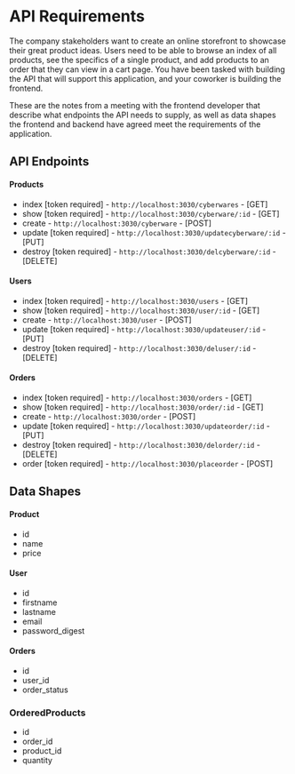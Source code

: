 # API Requirements
The company stakeholders want to create an online storefront to showcase their great product ideas. Users need to be able to browse an index of all products, see the specifics of a single product, and add products to an order that they can view in a cart page. You have been tasked with building the API that will support this application, and your coworker is building the frontend.

These are the notes from a meeting with the frontend developer that describe what endpoints the API needs to supply, as well as data shapes the frontend and backend have agreed meet the requirements of the application. 

## API Endpoints
#### Products

- index [token required] - ```http://localhost:3030/cyberwares``` - [GET]
- show [token required] - ```http://localhost:3030/cyberware/:id``` - [GET]
- create - ```http://localhost:3030/cyberware``` - [POST]
- update [token required] - ```http://localhost:3030/updatecyberware/:id``` - [PUT]
- destroy [token required] - ```http://localhost:3030/delcyberware/:id``` - [DELETE]

#### Users

- index [token required] - ```http://localhost:3030/users``` - [GET]
- show [token required] - ```http://localhost:3030/user/:id``` - [GET]
- create - ```http://localhost:3030/user``` - [POST]
- update [token required] - ```http://localhost:3030/updateuser/:id``` - [PUT]
- destroy [token required] - ```http://localhost:3030/deluser/:id``` - [DELETE]

#### Orders

- index [token required] - ```http://localhost:3030/orders``` - [GET]
- show [token required] - ```http://localhost:3030/order/:id``` - [GET]
- create - ```http://localhost:3030/order``` - [POST]
- update [token required] - ```http://localhost:3030/updateorder/:id``` - [PUT]
- destroy [token required] - ```http://localhost:3030/delorder/:id``` - [DELETE]
- order [token required] - ```http://localhost:3030/placeorder``` - [POST]

## Data Shapes
#### Product

-  id
- name
- price

#### User

- id
- firstname
- lastname
- email
- password_digest

#### Orders

- id
- user_id
- order_status

### OrderedProducts

- id
- order_id
- product_id
- quantity
